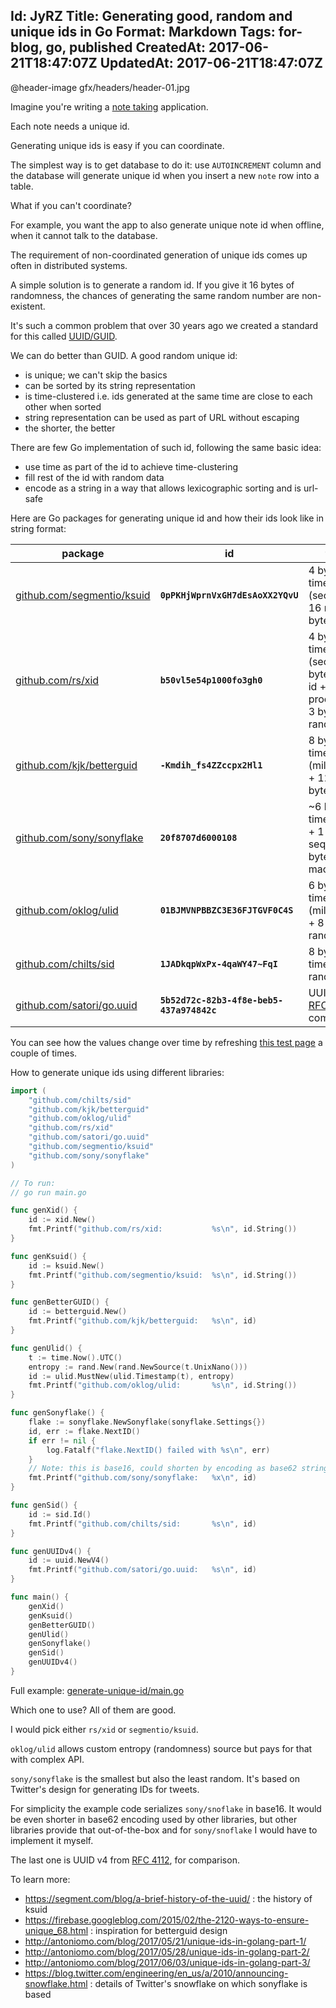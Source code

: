 Id: JyRZ
Title: Generating good, random and unique ids in Go
Format: Markdown
Tags: for-blog, go, published
CreatedAt: 2017-06-21T18:47:07Z
UpdatedAt: 2017-06-21T18:47:07Z
--------------
@header-image gfx/headers/header-01.jpg

Imagine you're writing a [note taking](http://quicknotes.io) application.

Each note needs a unique id.

Generating unique ids is easy if you can coordinate.

The simplest way is to get database to do it: use `AUTOINCREMENT` column and the database will generate unique id when you insert a new `note` row into a table.

What if you can't coordinate?

For example, you want the app to also generate unique note id when offline, when it cannot talk to the database.

The requirement of non-coordinated generation of unique ids comes up often in distributed systems.

A simple solution is to generate a random id. If you give it 16 bytes of randomness, the chances of generating the same random number are non-existent.

It's such a common problem that over 30 years ago we created a standard for this called [UUID/GUID](https://en.wikipedia.org/wiki/Universally_unique_identifier).

We can do better than GUID. A good random unique id:
* is unique; we can't skip the basics
* can be sorted by its string representation
* is time-clustered i.e. ids generated at the same time are close to each other when sorted
* string representation can be used as part of URL without escaping
* the shorter, the better

There are few Go implementation of such id, following the same basic idea:
* use time as part of the id to achieve time-clustering
* fill rest of the id with random data
* encode as a string in a way that allows lexicographic sorting and is url-safe

Here are Go packages for generating unique id and how their ids look like in string format:


package | id | format
--- | --- | ---
[github.com/segmentio/ksuid](https://github.com/segmentio/ksuid) | **`0pPKHjWprnVxGH7dEsAoXX2YQvU`** | 4 bytes of time (seconds) + 16 random bytes
[github.com/rs/xid](https://github.com/rs/xid) | **`b50vl5e54p1000fo3gh0`** | 4 bytes of time (seconds) + 3 byte machine id + 2 byte process id + 3 bytes random
[github.com/kjk/betterguid](https://github.com/kjk/betterguid) | **`-Kmdih_fs4ZZccpx2Hl1`** | 8 bytes of time (milliseconds) + 12 random bytes
|[github.com/sony/sonyflake](https://github.com/sony/sonyflake)| **`20f8707d6000108`**| ~6 bytes of time (10 ms) + 1 byte sequence + 2 bytes machine id|
[github.com/oklog/ulid](https://github.com/oklog/ulid) | **`01BJMVNPBBZC3E36FJTGVF0C4S`** | 6 bytes of time (milliseconds) + 8 bytes random
|[github.com/chilts/sid](https://github.com/chilts/sid) |**`1JADkqpWxPx-4qaWY47~FqI`** | 8 bytes of time (ns) + 8 random bytes
|[github.com/satori/go.uuid](https://github.com/satori/go.uuid) | **`5b52d72c-82b3-4f8e-beb5-437a974842c`** | UUIDv4 from [RFC 4112](http://tools.ietf.org/html/rfc4122) for comparison

You can see how the values change over time by refreshing [this test page](/tools/generate-unique-id) a couple of times.

How to generate unique ids using different libraries:

```go
import (
	"github.com/chilts/sid"
	"github.com/kjk/betterguid"
	"github.com/oklog/ulid"
	"github.com/rs/xid"
	"github.com/satori/go.uuid"
	"github.com/segmentio/ksuid"
	"github.com/sony/sonyflake"
)

// To run:
// go run main.go

func genXid() {
	id := xid.New()
	fmt.Printf("github.com/rs/xid:           %s\n", id.String())
}

func genKsuid() {
	id := ksuid.New()
	fmt.Printf("github.com/segmentio/ksuid:  %s\n", id.String())
}

func genBetterGUID() {
	id := betterguid.New()
	fmt.Printf("github.com/kjk/betterguid:   %s\n", id)
}

func genUlid() {
	t := time.Now().UTC()
	entropy := rand.New(rand.NewSource(t.UnixNano()))
	id := ulid.MustNew(ulid.Timestamp(t), entropy)
	fmt.Printf("github.com/oklog/ulid:       %s\n", id.String())
}

func genSonyflake() {
	flake := sonyflake.NewSonyflake(sonyflake.Settings{})
	id, err := flake.NextID()
	if err != nil {
		log.Fatalf("flake.NextID() failed with %s\n", err)
	}
	// Note: this is base16, could shorten by encoding as base62 string
	fmt.Printf("github.com/sony/sonyflake:   %x\n", id)
}

func genSid() {
	id := sid.Id()
	fmt.Printf("github.com/chilts/sid:       %s\n", id)
}

func genUUIDv4() {
	id := uuid.NewV4()
	fmt.Printf("github.com/satori/go.uuid:   %s\n", id)
}

func main() {
	genXid()
	genKsuid()
	genBetterGUID()
	genUlid()
	genSonyflake()
	genSid()
	genUUIDv4()
}
```

Full example: [generate-unique-id/main.go](https://github.com/kjk/go-cookbook/blob/master/generate-unique-id/main.go)

Which one to use? All of them are good.

I would pick either `rs/xid` or `segmentio/ksuid`.

`oklog/ulid` allows custom entropy (randomness) source but pays for that with complex API.

`sony/sonyflake` is the smallest but also the least random. It's based on Twitter's design for generating IDs for tweets.

For simplicity the example code serializes `sony/snoflake` in base16. It would be even shorter in base62 encoding used by other libraries, but other libraries provide that out-of-the-box and for `sony/snoflake` I would have to implement it myself.

The last one is UUID v4 from [RFC 4112](http://tools.ietf.org/html/rfc4122), for comparison.

To learn more:
* https://segment.com/blog/a-brief-history-of-the-uuid/ : the history of ksuid
* https://firebase.googleblog.com/2015/02/the-2120-ways-to-ensure-unique_68.html : inspiration for betterguid design
* http://antoniomo.com/blog/2017/05/21/unique-ids-in-golang-part-1/
* http://antoniomo.com/blog/2017/05/28/unique-ids-in-golang-part-2/
* http://antoniomo.com/blog/2017/06/03/unique-ids-in-golang-part-3/
* https://blog.twitter.com/engineering/en_us/a/2010/announcing-snowflake.html : details of Twitter's snowflake on which sonyflake is based
